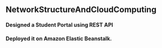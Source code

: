 ## NetworkStructureAndCloudComputing
#### Designed a Student Portal using REST API
#### Deployed it on Amazon Elastic Beanstalk.
